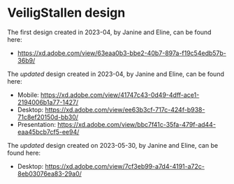 # VeiligStallen design

The first design created in 2023-04, by Janine and Eline, can be found here:

- https://xd.adobe.com/view/63eaa0b3-bbe2-40b7-897a-f19c54edb57b-36b9/ 

The *updated* design created in 2023-04, by Janine and Eline, can be found here:

- Mobile: https://xd.adobe.com/view/41747c43-0d49-4dff-ace1-2194006b1a77-1427/
- Desktop: https://xd.adobe.com/view/ee63b3cf-717c-424f-b938-71c8ef20150d-bb30/
- Presentation: https://xd.adobe.com/view/bbc7f41c-35fa-479f-ad44-eaa45bcb7cf5-ee94/

The *updated* design created on 2023-05-30, by Janine and Eline, can be found here:

- Desktop: https://xd.adobe.com/view/7cf3eb99-a7d4-4191-a72c-8eb03076ea83-29a0/

